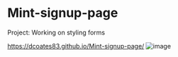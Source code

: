 # Mint-signup-page

Project: Working on styling forms

https://dcoates83.github.io/Mint-signup-page/
![image](https://user-images.githubusercontent.com/63134707/125170381-02863700-e16c-11eb-900c-ec0594eb8b27.png)
